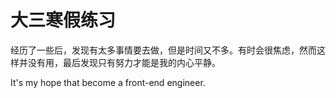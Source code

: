 # 大三寒假练习

经历了一些后，发现有太多事情要去做，但是时间又不多。有时会很焦虑，然而这样并没有用，最后发现只有努力才能是我的内心平静。

It's my hope that become a front-end engineer.
